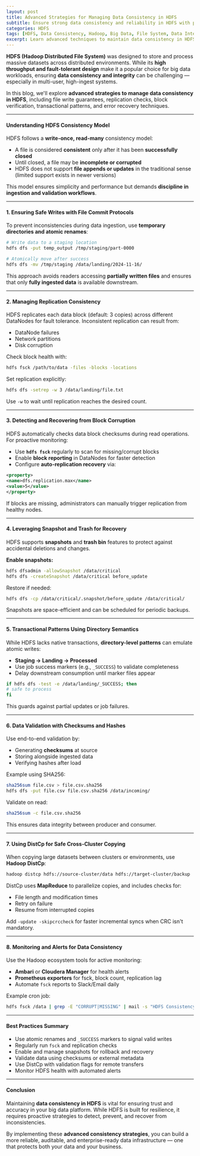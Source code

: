 ```yaml
---
layout: post
title: Advanced Strategies for Managing Data Consistency in HDFS
subtitle: Ensure strong data consistency and reliability in HDFS with practical strategies and tooling
categories: HDFS
tags: [HDFS, Data Consistency, Hadoop, Big Data, File System, Data Integrity, Replication]
excerpt: Learn advanced techniques to maintain data consistency in HDFS. Explore write guarantees, replication handling, consistency checks, and recovery strategies for reliable big data pipelines.
---
```

**HDFS (Hadoop Distributed File System)** was designed to store and process massive datasets across distributed environments. While its **high throughput and fault-tolerant design** make it a popular choice for big data workloads, ensuring **data consistency and integrity** can be challenging — especially in multi-user, high-ingest systems.

In this blog, we'll explore **advanced strategies to manage data consistency in HDFS**, including file write guarantees, replication checks, block verification, transactional patterns, and error recovery techniques.

---

#### Understanding HDFS Consistency Model

HDFS follows a **write-once, read-many** consistency model:
- A file is considered **consistent** only after it has been **successfully closed**
- Until closed, a file may be **incomplete or corrupted**
- HDFS does not support **file appends or updates** in the traditional sense (limited support exists in newer versions)

This model ensures simplicity and performance but demands **discipline in ingestion and validation workflows**.

---

#### 1. Ensuring Safe Writes with File Commit Protocols

To prevent inconsistencies during data ingestion, use **temporary directories and atomic renames**:

```bash
# Write data to a staging location
hdfs dfs -put temp_output /tmp/staging/part-0000

# Atomically move after success
hdfs dfs -mv /tmp/staging /data/landing/2024-11-16/
```

This approach avoids readers accessing **partially written files** and ensures that only **fully ingested data** is available downstream.

---

#### 2. Managing Replication Consistency

HDFS replicates each data block (default: 3 copies) across different DataNodes for fault tolerance. Inconsistent replication can result from:

- DataNode failures
- Network partitions
- Disk corruption

Check block health with:

```bash
hdfs fsck /path/to/data -files -blocks -locations
```

Set replication explicitly:

```bash
hdfs dfs -setrep -w 3 /data/landing/file.txt
```

Use `-w` to wait until replication reaches the desired count.

---

#### 3. Detecting and Recovering from Block Corruption

HDFS automatically checks data block checksums during read operations. For proactive monitoring:

- Use **`hdfs fsck`** regularly to scan for missing/corrupt blocks
- Enable **block reporting** in DataNodes for faster detection
- Configure **auto-replication recovery** via:

```xml
<property>
<name>dfs.replication.max</name>
<value>5</value>
</property>
```

If blocks are missing, administrators can manually trigger replication from healthy nodes.

---

#### 4. Leveraging Snapshot and Trash for Recovery

HDFS supports **snapshots** and **trash bin** features to protect against accidental deletions and changes.

**Enable snapshots:**

```bash
hdfs dfsadmin -allowSnapshot /data/critical
hdfs dfs -createSnapshot /data/critical before_update
```

Restore if needed:

```bash
hdfs dfs -cp /data/critical/.snapshot/before_update /data/critical/
```

Snapshots are space-efficient and can be scheduled for periodic backups.

---

#### 5. Transactional Patterns Using Directory Semantics

While HDFS lacks native transactions, **directory-level patterns** can emulate atomic writes:

- **Staging → Landing → Processed**
- Use job success markers (e.g., `_SUCCESS`) to validate completeness
- Delay downstream consumption until marker files appear

```bash
if hdfs dfs -test -e /data/landing/_SUCCESS; then
# safe to process
fi
```

This guards against partial updates or job failures.

---

#### 6. Data Validation with Checksums and Hashes

Use end-to-end validation by:
- Generating **checksums** at source
- Storing alongside ingested data
- Verifying hashes after load

Example using SHA256:

```bash
sha256sum file.csv > file.csv.sha256
hdfs dfs -put file.csv file.csv.sha256 /data/incoming/
```

Validate on read:

```bash
sha256sum -c file.csv.sha256
```

This ensures data integrity between producer and consumer.

---

#### 7. Using DistCp for Safe Cross-Cluster Copying

When copying large datasets between clusters or environments, use **Hadoop DistCp**:

```bash
hadoop distcp hdfs://source-cluster/data hdfs://target-cluster/backup
```

DistCp uses **MapReduce** to parallelize copies, and includes checks for:
- File length and modification times
- Retry on failure
- Resume from interrupted copies

Add `-update -skipcrccheck` for faster incremental syncs when CRC isn't mandatory.

---

#### 8. Monitoring and Alerts for Data Consistency

Use the Hadoop ecosystem tools for active monitoring:
- **Ambari** or **Cloudera Manager** for health alerts
- **Prometheus exporters** for fsck, block count, replication lag
- Automate `fsck` reports to Slack/Email daily

Example cron job:

```bash
hdfs fsck /data | grep -E "CORRUPT|MISSING" | mail -s "HDFS Consistency Alert" admin@example.com
```

---

#### Best Practices Summary

- Use atomic renames and `_SUCCESS` markers to signal valid writes
- Regularly run `fsck` and replication checks
- Enable and manage snapshots for rollback and recovery
- Validate data using checksums or external metadata
- Use DistCp with validation flags for remote transfers
- Monitor HDFS health with automated alerts

---

#### Conclusion

Maintaining **data consistency in HDFS** is vital for ensuring trust and accuracy in your big data platform. While HDFS is built for resilience, it requires proactive strategies to detect, prevent, and recover from inconsistencies.

By implementing these **advanced consistency strategies**, you can build a more reliable, auditable, and enterprise-ready data infrastructure — one that protects both your data and your business.

